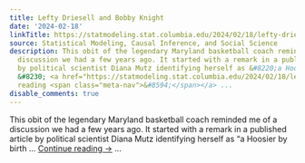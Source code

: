 ```yaml
---
title: Lefty Driesell and Bobby Knight
date: '2024-02-18'
linkTitle: https://statmodeling.stat.columbia.edu/2024/02/18/lefty-driesell-and-bobby-knight/
source: Statistical Modeling, Causal Inference, and Social Science
description: This obit of the legendary Maryland basketball coach reminded me of a
  discussion we had a few years ago. It started with a remark in a published article
  by political scientist Diana Mutz identifying herself as &#8220;a Hoosier by birth
  &#8230; <a href="https://statmodeling.stat.columbia.edu/2024/02/18/lefty-driesell-and-bobby-knight/">Continue
  reading <span class="meta-nav">&#8594;</span></a> ...
disable_comments: true
---
```

This obit of the legendary Maryland basketball coach reminded me of a discussion we had a few years ago. It started with a remark in a published article by political scientist Diana Mutz identifying herself as &#8220;a Hoosier by birth &#8230; <a href="https://statmodeling.stat.columbia.edu/2024/02/18/lefty-driesell-and-bobby-knight/">Continue reading <span class="meta-nav">&#8594;</span></a> ...